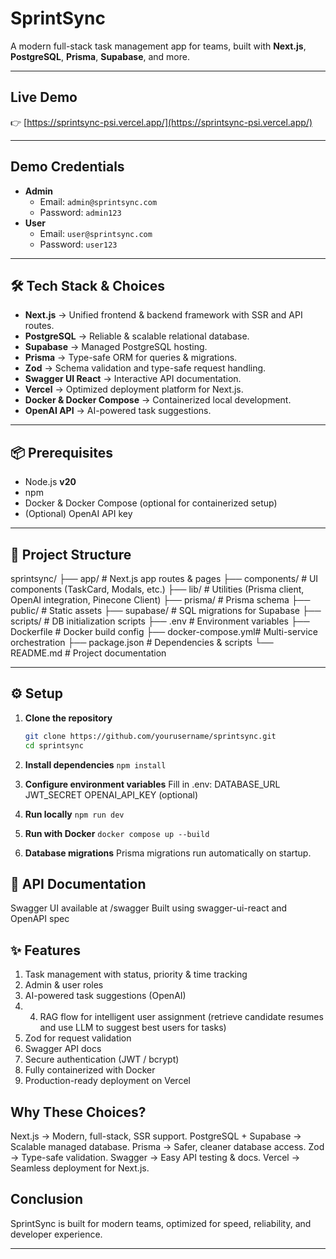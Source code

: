# SprintSync

A modern full-stack task management app for teams, built with **Next.js**, **PostgreSQL**, **Prisma**, **Supabase**, and more.

---

## Live Demo

👉 [https://sprintsync-psi.vercel.app/](https://sprintsync-psi.vercel.app/)

---

## Demo Credentials

- **Admin**
  - Email: `admin@sprintsync.com`
  - Password: `admin123`
- **User**
  - Email: `user@sprintsync.com`
  - Password: `user123`

---

## 🛠 Tech Stack & Choices

- **Next.js** → Unified frontend & backend framework with SSR and API routes.  
- **PostgreSQL** → Reliable & scalable relational database.  
- **Supabase** → Managed PostgreSQL hosting.  
- **Prisma** → Type-safe ORM for queries & migrations.  
- **Zod** → Schema validation and type-safe request handling.  
- **Swagger UI React** → Interactive API documentation.  
- **Vercel** → Optimized deployment platform for Next.js.  
- **Docker & Docker Compose** → Containerized local development.  
- **OpenAI API** → AI-powered task suggestions.  

---

## 📦 Prerequisites

- Node.js **v20**  
- npm  
- Docker & Docker Compose (optional for containerized setup)   
- (Optional) OpenAI API key  

---

## 📂 Project Structure

sprintsync/
├── app/ # Next.js app routes & pages
├── components/ # UI components (TaskCard, Modals, etc.)
├── lib/ # Utilities (Prisma client, OpenAI integration, Pinecone Client)
├── prisma/ # Prisma schema
├── public/ # Static assets
├── supabase/ # SQL migrations for Supabase
├── scripts/ # DB initialization scripts
├── .env # Environment variables
├── Dockerfile # Docker build config
├── docker-compose.yml# Multi-service orchestration
├── package.json # Dependencies & scripts
└── README.md # Project documentation


---

## ⚙️ Setup

1. **Clone the repository**
   ```sh
   git clone https://github.com/yourusername/sprintsync.git
   cd sprintsync
   ```

2. **Install dependencies**
    ```npm install```

3. **Configure environment variables**
  Fill in .env:
  DATABASE_URL
  JWT_SECRET
  OPENAI_API_KEY (optional)

4. **Run locally**
 ```npm run dev```

5. **Run with Docker**
  ```docker compose up --build```

6. **Database migrations**
  Prisma migrations run automatically on startup.

## 📖 API Documentation
  Swagger UI available at /swagger
  Built using swagger-ui-react and OpenAPI spec

## ✨ Features
1. Task management with status, priority & time tracking
2. Admin & user roles
3. AI-powered task suggestions (OpenAI)
4. 4. RAG flow for intelligent user assignment (retrieve candidate resumes and use LLM to suggest best users for tasks)
5. Zod for request validation
6. Swagger API docs
7. Secure authentication (JWT / bcrypt)
8. Fully containerized with Docker
9. Production-ready deployment on Vercel

## Why These Choices?
Next.js → Modern, full-stack, SSR support.
PostgreSQL + Supabase → Scalable managed database.
Prisma → Safer, cleaner database access.
Zod → Type-safe validation.
Swagger → Easy API testing & docs.
Vercel → Seamless deployment for Next.js.

## Conclusion
SprintSync is built for modern teams, optimized for speed, reliability, and developer experience.

---